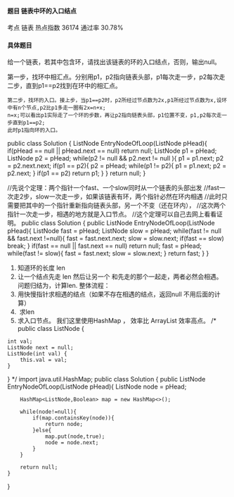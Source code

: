 #### 题目    链表中环的入口结点

考点    	链表	热点指数    36174	通过率    30.78%

#### 具体题目 

   给一个链表，若其中包含环，请找出该链表的环的入口结点，否则，输出null。

   第一步，找环中相汇点。分别用p1，p2指向链表头部，p1每次走一步，p2每次走二步，直到p1==p2找到在环中的相汇点。

    第二步，找环的入口。接上步，当p1==p2时，p2所经过节点数为2x,p1所经过节点数为x,设环中有n个节点,p2比p1多走一圈有2x=n+x;
    n=x;可以看出p1实际走了一个环的步数，再让p2指向链表头部，p1位置不变，p1,p2每次走一步直到p1==p2;
    此时p1指向环的入口。

public class Solution {
    ListNode EntryNodeOfLoop(ListNode pHead){
        if(pHead == null || pHead.next == null)
            return null;
        ListNode p1 = pHead;
        ListNode p2 = pHead;
        while(p2 != null && p2.next != null ){
            p1 = p1.next;
            p2 = p2.next.next;
            if(p1 == p2){
                p2 = pHead;
                while(p1 != p2){
                    p1 = p1.next;
                    p2 = p2.next;
                }
                if(p1 == p2)
                    return p1;
            }
        }
        return null;
    }

//先说个定理：两个指针一个fast、一个slow同时从一个链表的头部出发
//fast一次走2步，slow一次走一步，如果该链表有环，两个指针必然在环内相遇
//此时只需要把其中的一个指针重新指向链表头部，另一个不变（还在环内），
//这次两个指针一次走一步，相遇的地方就是入口节点。
//这个定理可以自己去网上看看证明。
public class Solution {
    public ListNode EntryNodeOfLoop(ListNode pHead){
        ListNode fast = pHead;
        ListNode slow = pHead;
        while(fast != null && fast.next !=null){
            fast = fast.next.next;
            slow = slow.next;
            if(fast == slow)
                break;
        }
        if(fast == null || fast.next == null)
            return null;
        fast = pHead;
        while(fast != slow){
            fast = fast.next;
            slow = slow.next;
        }
        return fast;
    }
} 


  1. 知道环的长度 len 
  2. 让一个结点先走 len 然后让另一个 和先走的那个一起走，两者必然会相遇。 
    问题归结为，计算len. 
    整体流程： 
  1. 用快慢指针求相遇的结点（如果不存在相遇的结点，返回null 不用后面的计算） 
  2.  求len 
  3. 求入口节点。 
    我们这里使用HashMap ， 效率比 ArrayList 效率高点。 
/*
 public class ListNode {

    int val;
    ListNode next = null;
    ListNode(int val) {
        this.val = val;
    }
}
*/
import java.util.HashMap;
public class Solution {
    public ListNode EntryNodeOfLoop(ListNode pHead){
        ListNode node = pHead;
        
        HashMap<ListNode,Boolean> map = new HashMap<>();
        
        while(node!=null){
            if(map.containsKey(node)){
                return node;
            }else{
                map.put(node,true);
                node = node.next;
            }
        }
        
        return null;
    }
}
